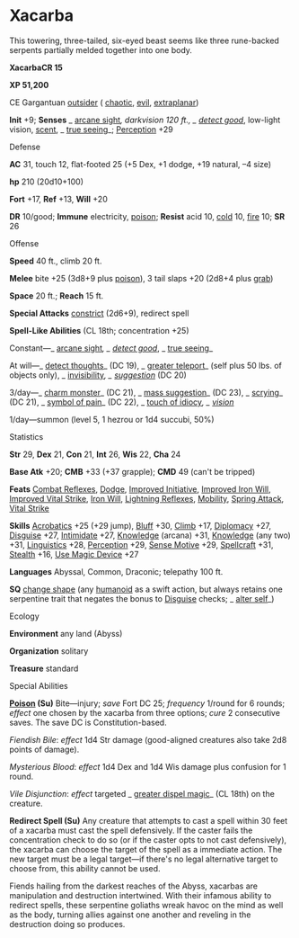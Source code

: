 # Xacarba

This towering, three-tailed, six-eyed beast seems like three rune-backed serpents partially melded together into one body.

**XacarbaCR 15**

**XP 51,200**

CE Gargantuan [outsider](monsters/creatureTypes.md#_outsider) ( [chaotic](monsters/creatureTypes.md#_chaotic-subtype), [evil](monsters/creatureTypes.md#_evil-subtype), [extraplanar](monsters/creatureTypes.md#_extraplanar-subtype))

**Init** +9; **Senses** _ [arcane sight](additionalMonsters/../spells/arcaneSight.md#_arcane-sight)_, darkvision 120 ft., _ [detect good](additionalMonsters/../spells/detectGood.md#_detect-good)_, low-light vision, [scent](monsters/universalMonsterRules.md#_scent), _ [true seeing](additionalMonsters/../spells/trueSeeing.md#_true-seeing)_; [Perception](additionalMonsters/../skills/perception.md#_perception) +29

Defense

**AC** 31, touch 12, flat-footed 25 (+5 Dex, +1 dodge, +19 natural, –4 size)

**hp** 210 (20d10+100)

**Fort** +17, **Ref** +13, **Will** +20

**DR** 10/good; **Immune** electricity, [poison](monsters/universalMonsterRules.md#_poison-(ex-or-su)); **Resist** acid 10, [cold](monsters/creatureTypes.md#_cold-subtype) 10, [fire](monsters/creatureTypes.md#_fire-subtype) 10; **SR** 26

Offense

**Speed** 40 ft., climb 20 ft.

**Melee** bite +25 (3d8+9 plus [poison](monsters/universalMonsterRules.md#_poison-(ex-or-su))), 3 tail slaps +20 (2d8+4 plus [grab](monsters/universalMonsterRules.md#_grab))

**Space** 20 ft.; **Reach** 15 ft.

**Special Attacks** [constrict](monsters/universalMonsterRules.md#_constrict) (2d6+9), redirect spell

**Spell-Like Abilities** (CL 18th; concentration +25)

Constant—_ [arcane sight](additionalMonsters/../spells/arcaneSight.md#_arcane-sight)_, _ [detect good](additionalMonsters/../spells/detectGood.md#_detect-good)_, _ [true seeing](additionalMonsters/../spells/trueSeeing.md#_true-seeing)_

At will—_ [detect thoughts](additionalMonsters/../spells/detectThoughts.md#_detect-thoughts)_ (DC 19), _ [greater teleport](additionalMonsters/../spells/teleport.md#_teleport-greater)_ (self plus 50 lbs. of objects only), _ [invisibility](additionalMonsters/../spells/invisibility.md#_invisibility)_, _ [suggestion](additionalMonsters/../spells/suggestion.md#_suggestion)_ (DC 20)

3/day—_ [charm monster](additionalMonsters/../spells/charmMonster.md#_charm-monster)_ (DC 21), _ [mass suggestion](additionalMonsters/../spells/suggestion.md#_suggestion-mass)_ (DC 23), _ [scrying](additionalMonsters/../spells/scrying.md#_scrying)_ (DC 21), _ [symbol of pain](additionalMonsters/../spells/symbolOfPain.md#_symbol-of-pain)_ (DC 22), _ [touch of idiocy](additionalMonsters/../spells/touchOfIdiocy.md#_touch-of-idiocy)_, _ [vision](additionalMonsters/../spells/vision.md#_vision)_

1/day—summon (level 5, 1 hezrou or 1d4 succubi, 50%)

Statistics

**Str** 29, **Dex** 21, **Con** 21, **Int** 26, **Wis** 22, **Cha** 24

**Base Atk** +20; **CMB** +33 (+37 grapple); **CMD** 49 (can't be tripped)

**Feats** [Combat Reflexes](additionalMonsters/../feats.md#_combat-reflexes), [Dodge](additionalMonsters/../feats.md#_dodge), [Improved Initiative](additionalMonsters/../feats.md#_improved-initiative), [Improved Iron Will](additionalMonsters/../feats.md#_improved-iron-will), [Improved Vital Strike](additionalMonsters/../feats.md#_improved-vital-strike), [Iron Will](additionalMonsters/../feats.md#_iron-will), [Lightning Reflexes](additionalMonsters/../feats.md#_lightning-reflexes), [Mobility](additionalMonsters/../feats.md#_mobility), [Spring Attack](additionalMonsters/../feats.md#_spring-attack), [Vital Strike](additionalMonsters/../feats.md#_vital-strike)

**Skills** [Acrobatics](additionalMonsters/../skills/acrobatics.md#_acrobatics) +25 (+29 jump), [Bluff](additionalMonsters/../skills/bluff.md#_bluff) +30, [Climb](additionalMonsters/../skills/climb.md#_climb) +17, [Diplomacy](additionalMonsters/../skills/diplomacy.md#_diplomacy) +27, [Disguise](additionalMonsters/../skills/disguise.md#_disguise) +27, [Intimidate](additionalMonsters/../skills/intimidate.md#_intimidate) +27, [Knowledge](additionalMonsters/../skills/knowledge.md#_knowledge) (arcana) +31, [Knowledge](additionalMonsters/../skills/knowledge.md#_knowledge) (any two) +31, [Linguistics](additionalMonsters/../skills/linguistics.md#_linguistics) +28, [Perception](additionalMonsters/../skills/perception.md#_perception) +29, [Sense Motive](additionalMonsters/../skills/senseMotive.md#_sense-motive) +29, [Spellcraft](additionalMonsters/../skills/spellcraft.md#_spellcraft) +31, [Stealth](additionalMonsters/../skills/stealth.md#_stealth) +16, [Use Magic Device](additionalMonsters/../skills/useMagicDevice.md#_use-magic-device) +27

**Languages** Abyssal, Common, Draconic; telepathy 100 ft.

**SQ** [change shape](monsters/universalMonsterRules.md#_change-shape) (any [humanoid](monsters/creatureTypes.md#_humanoid) as a swift action, but always retains one serpentine trait that negates the bonus to [Disguise](additionalMonsters/../skills/disguise.md#_disguise) checks; _ [alter self](additionalMonsters/../spells/alterSelf.md#_alter-self)_)

Ecology

**Environment** any land (Abyss)

**Organization** solitary

**Treasure** standard

Special Abilities

**[Poison](monsters/universalMonsterRules.md#_poison-(ex-or-su)) (Su)** Bite—injury; _save_ Fort DC 25; _frequency_ 1/round for 6 rounds; _effect_ one chosen by the xacarba from three options; _cure_ 2 consecutive saves. The save DC is Constitution-based.

_Fiendish Bile_: _effect_ 1d4 Str damage (good-aligned creatures also take 2d8 points of damage).

_Mysterious Blood_: _effect_ 1d4 Dex and 1d4 Wis damage plus confusion for 1 round.

_Vile Disjunction_: _effect_ targeted _ [greater dispel magic](additionalMonsters/../spells/dispelMagic.md#_dispel-magic-greater)_ (CL 18th) on the creature.

**Redirect Spell (Su)** Any creature that attempts to cast a spell within 30 feet of a xacarba must cast the spell defensively. If the caster fails the concentration check to do so (or if the caster opts to not cast defensively), the xacarba can choose the target of the spell as a immediate action. The new target must be a legal target—if there's no legal alternative target to choose from, this ability cannot be used.

Fiends hailing from the darkest reaches of the Abyss, xacarbas are manipulation and destruction intertwined. With their infamous ability to redirect spells, these serpentine goliaths wreak havoc on the mind as well as the body, turning allies against one another and reveling in the destruction doing so produces.

